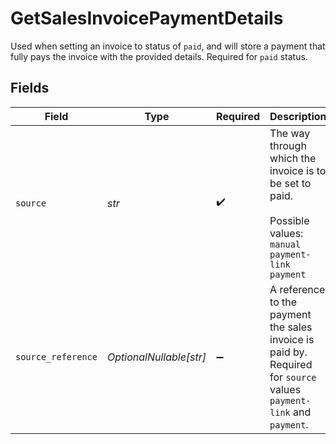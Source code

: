 # GetSalesInvoicePaymentDetails

Used when setting an invoice to status of `paid`, and will store a payment that fully pays the invoice with the provided details. Required for `paid` status.


## Fields

| Field                                                                                                               | Type                                                                                                                | Required                                                                                                            | Description                                                                                                         | Example                                                                                                             |
| ------------------------------------------------------------------------------------------------------------------- | ------------------------------------------------------------------------------------------------------------------- | ------------------------------------------------------------------------------------------------------------------- | ------------------------------------------------------------------------------------------------------------------- | ------------------------------------------------------------------------------------------------------------------- |
| `source`                                                                                                            | *str*                                                                                                               | :heavy_check_mark:                                                                                                  | The way through which the invoice is to be set to paid.<br/><br/>Possible values: `manual` `payment-link` `payment` | payment-link                                                                                                        |
| `source_reference`                                                                                                  | *OptionalNullable[str]*                                                                                             | :heavy_minus_sign:                                                                                                  | A reference to the payment the sales invoice is paid by. Required for `source` values `payment-link` and `payment`. | pl_d9fQur83kFdhH8hIhaZfq                                                                                            |